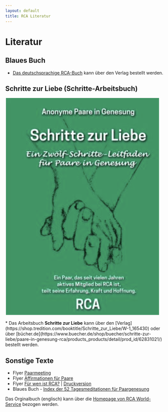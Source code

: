 ```yaml
---
layout: default
title: RCA Literatur
---
```

# Literatur

## Blaues Buch

* [Das deutschsprachige RCA-Buch](
https://tredition.de/autoren/recovering-couples-anonymous-rca-25560/anonyme-paare-in-genesung-paperback-109018/) kann über den Verlag bestellt werden.

## Schritte zur Liebe (Schritte-Arbeitsbuch)

<p><img src="images/SchritteZurLiebe.png"></p>
* Das Arbeitsbuch <b>Schritte zur Liebe</b> kann über den [Verlag](https://shop.tredition.com/booktitle/Schritte_zur_Liebe/W-1_165430) oder über [bücher.de](https://www.buecher.de/shop/buecher/schritte-zur-liebe/paare-in-genesung-rca/products_products/detail/prod_id/62831021/) bestellt werden.



## Sonstige Texte

* Flyer [Paarmeeting](files/rca_flyer_2010.pdf)
* Flyer [Affirmationen für Paare](files/AffirmationenFuerPaareRCA.pdf)
* Flyer [Für wen ist RCA?](files/FlyerFuerWenIstRCA.pdf) | [Druckversion](files/FlyerFuerWenIstRcaDruckversion.pdf)
* Blaues Buch - [Index der 52 Tagesmeditationen für Paargenesung](files/IndexTagesmeditationen.pdf)

Das Orginalbuch (englisch) kann über die [Homepage von RCA World-Service](https://www.recovering-couples.org) bezogen werden. 
